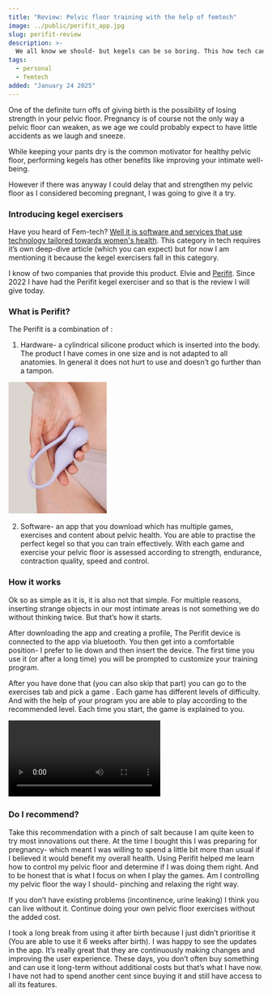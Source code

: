 ```yaml
---
title: "Review: Pelvic floor training with the help of femtech"
image: ../public/perifit_app.jpg
slug: perifit-review
description: >-
  We all know we should- but kegels can be so boring. This how tech can help.
tags:
  - personal
  - femtech
added: "January 24 2025"
---
```


One of the definite turn offs of giving birth is the possibility of losing strength in your pelvic floor. Pregnancy is of course not the only way a pelvic floor can weaken, as we age we could probably expect to have little accidents as we laugh and sneeze.

While keeping your pants dry is the common motivator for healthy pelvic floor, performing kegels has other benefits like improving your intimate well-being.

However if there was anyway I could delay that and strengthen my pelvic floor as I considered becoming pregnant, I was going to give it a try.

### Introducing kegel exercisers

Have you heard of Fem-tech? [Well it is software and services that use technology tailored towards women's health](https://en.wikipedia.org/wiki/Femtech#:~:text=software%20and%20services%20that%20use%20technology%20tailored%20towards%20women%27s%20health). This category in tech requires it’s own deep-dive article (which you can expect) but for now I am mentioning it because the kegel exercisers fall in this category.

I know of two companies that provide this product. Elvie and [Perifit](https://eu.perifit.co/pages/kegel-exercisers). Since 2022 I have had the Perifit kegel exerciser and so that is the review I will give today.

### What is Perifit?

The Perifit is a combination of :

1. Hardware- a cylindrical silicone product which is inserted into the body. The product I have comes in one size and is not adapted to all anatomies. In general it does not hurt to use and doesn’t go further than a tampon.

![](../public/perifit-device.jpeg)

2. Software- an app that you download which has multiple games, exercises and content about pelvic health. You are able to practise the perfect kegel so that you can train effectively. With each game and exercise your pelvic floor is assessed according to strength, endurance, contraction quality, speed and control.

### How it works

Ok so as simple as it is, it is also not that simple. For multiple reasons, inserting strange objects in our most intimate areas is not something we do without thinking twice. But that’s how it starts.

After downloading the app and creating a profile, The Perifit device is connected to the app via bluetooth. You then get into a comfortable position- I prefer to lie down and then insert the device. The first time you use it (or after a long time) you will be prompted to customize your training program.

After you have done that (you can also skip that part) you can go to the exercises tab and pick a game .
Each game has different levels of difficulty. And with the help of your program you are able to play according to the recommended level. Each time you start, the game is explained to you.

<video width="300"
controls src="https://assets.tina.io/58ac3314-0244-4e69-bba8-18ba7596d101/perifit_vlog.MP4" title="Perifit-demonstration"></video>

### Do I recommend?

Take this recommendation with a pinch of salt because I am quite keen to try most innovations out there. At the time I bought this I was preparing for pregnancy- which meant I was willing to spend a little bit more than usual if I believed it would benefit my overall health.
Using Perifit helped me learn how to control my pelvic floor and determine if I was doing them right. And to be honest that is what I focus on when I play the games. Am I controlling my pelvic floor the way I should- pinching and relaxing the right way.

If you don’t have existing problems (incontinence, urine leaking) I think you can live without it. Continue doing your own pelvic floor exercises without the added cost.

I took a long break from using it after birth because I just didn’t prioritise it (You are able to use it 6 weeks after birth). I was happy to see the updates in the app. It’s really great that they are continuously making changes and improving the user experience. These days, you don’t often buy something and can use it long-term without additional costs but that’s what I have now. I have not had to spend another cent since buying it and still have access to all its features.
